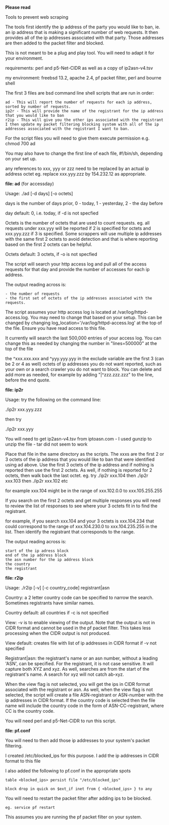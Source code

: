 **Please read**

Tools to prevent web scraping

The tools first identify the ip address of the party you would like to ban, ie. an ip address that is making a significant number of web requests. It then provides all of the ip addresses associated with that party. Those addresses are then added to the packet filter and blocked.

This is not meant to be a plug and play tool. You will need to adapt it for your environment.

requirements: perl and p5-Net-CIDR as well as a copy of ip2asn-v4.tsv 

my environment: freebsd 13.2, apache 2.4, pf packet filter, perl and bourne shell

The first 3 files are bsd command line shell scripts that are run in order:

    ad - This will report the number of requests for each ip address, sorted by number of requests.
    ip2r - This will provide the name of the registrant for the ip address that you would like to ban
    r2ip - This will give you the other ips associated with the registrant
    I then update my packet filtering blocking system with all of the ip addresses associated with the registrant I want to ban.

For the script files you will need to give them execute permission e.g. chmod 700 ad

You may also have to change the first line of each file, #!/bin/sh, depending on your set up.

any references to xxx, yyy or zzz need to be replaced by an actual ip address octet  eg. replace xxx.yyy.zzz by 154.232.12 as appropriate.

**file: ad** (for accessday) 

Usage: ./ad [-d days] [-o octets]

days is the number of days prior, 0 - today, 1 - yesterday, 2 - the day before

day default: 0, i.e. today, if -d is not specfied

Octets is the number of octets that are used to count requests. eg. all requests under xxx.yyy will be reported if 2 is specified for octets and xxx.yyy.zzz if 3 is specified.  Some scrappers will use multiple ip addresses with the same first 2 octets to avoid detection and that is where reporting based on the first 2 octets can be helpful.

Octets default: 3 octets, if -o is not specfied

The script will search your http access log and pull all of the access requests for that day and provide the number of accesses for each ip address. 

The output reading across is:

	- the number of requests 
	- the first set of octets of the ip addresses associated with the requests.

The script assumes your http access log is located at /var/log/httpd-access.log. You may need to change that based on your setup. This can be changed by changing log_location='/var/log/httpd-access.log' at the top of the file.  Ensure you have read access to this file.

It currently will search the last 500,000 entries of your access log. You can change this as needed by changing the number in "lines=500000" at the top of the file

the ^xxx.xxx.xxx and ^yyy.yyy.yyy in the exclude variable are the first 3 (can be 2 or 4 as well) octets of ip addresses you do not want reported, such as your own or a search crawler you do not want to block. You can delete and add more as needed, for example by adding "|^zzz.zzz.zzz" to the line, before the end quote.   

**file: ip2r** 

Usage: try the following on the command line:

./ip2r xxx.yyy.zzz

then try

./ip2r xxx.yyy

You will need to get ip2asn-v4.tsv from iptoasn.com - I used gunzip to unzip the file - tar did not seem to work

Place that file in the same directory as the scripts. The xxxs are the first 2 or 3 octets of the ip address that you would like to ban that were identified using ad above. Use the first 3 octets of the ip address and if nothing is reported then use the first 2 octets.  As well, if nothing is reported for 2 octets, then walk back the last octet.  eg. try ./ip2r xxx.104 then ./ip2r xxx.103 then ./ip2r xxx.102 etc  

for example xxx.104 might be in the range of xxx.102.0.0 to xxx.105.255.255

If you search on the first 2 octets and get multiple responses you will need to review the list of responses to see where your 3 octets fit in to find the registrant.

for example, if you search xxx.104 and your 3 octets is xxx.104.234 that could correspond to the range of xxx.104.230.0 to xxx.104.235.255 in the list.  Then identify the registrant that corresponds to the range.

The output reading across is:

    start of the ip adress block
    end of the ip address block
    the asn number for the ip address block
    the country
    the registrant

**file: r2ip**

Usage: ./r2ip [-v] [-c country_code] registrant|asn

Country: a 2 letter country code can be specified to narrow the search. Sometimes registrants have similar names.

Country default: all countries if -c is not specified

View: -v is to enable viewing of the output.  Note that the output is not in CIDR format and cannot be used in the pf packet filter.  This takes less processing when the CIDR output is not produced.

View default: creates file with list of ip addresses in CIDR format if -v not specified

Registrant|asn: the registrant's name or an asn number, without a leading 'ASN', can be specified.  For the registrant, it is not case sensitive.  It will capture both XYZ and xyz.  As well, searches are from the start of the registrant's name.  A search for xyz will not catch ab-xyz.

When the view flag is not selected, you will get the ips in CIDR format associated with the registrant or asn.  As well, when the view flag is not selected, the script  will create a file ASN-registrant or ASN-number with the ip addresses in CIDR format.  If the country code is selected then the file name will include the country code in the form of ASN-CC-registrant, where CC is the country code.

You will need perl and p5-Net-CIDR to run this script.

**file: pf.conf** 

You will need to then add those ip addresses to your system's packet filtering.

I created /etc/blocked_ips for this purpose.  I add the ip addresses in CIDR format to this file

I also added the following to pf.conf in the appropriate spots

	table <blocked_ips> persist file "/etc/blocked_ips"

	block drop in quick on $ext_if inet from { <blocked_ips> } to any

 You will need to restart the packet filter after adding ips to be blocked.

 	eg. service pf restart

This assumes you are running the pf packet filter on your system.
